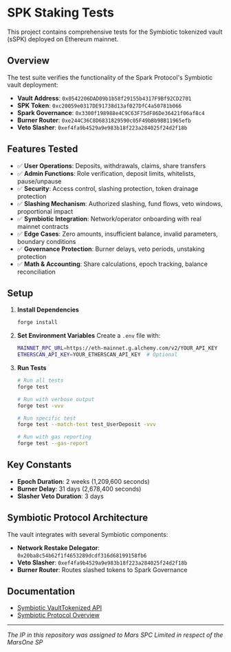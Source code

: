 # SPK Staking Tests

<!-- ![Foundry CI](https://github.com/{org}/{repo}/actions/workflows/ci.yml/badge.svg)
[![Foundry][foundry-badge]][foundry]
[![License: AGPL v3](https://img.shields.io/badge/License-AGPL%20v3-blue.svg)](https://github.com/{org}/{repo}/blob/master/LICENSE) -->

[foundry]: https://getfoundry.sh/
[foundry-badge]: https://img.shields.io/badge/Built%20with-Foundry-FFDB1C.svg

This project contains comprehensive tests for the Symbiotic tokenized vault (sSPK) deployed on Ethereum mainnet.

## Overview

The test suite verifies the functionality of the Spark Protocol's Symbiotic vault deployment:

- **Vault Address**: `0x0542206DAD09b1b58f29155b4317F9Bf92CD2701`
- **SPK Token**: `0xc20059e0317DE91738d13af027DfC4a50781b066`
- **Spark Governance**: `0x3300f198988e4C9C63F75dF86De36421f06af8c4`
- **Burner Router**: `0xe244C36C8D6831829590c05F49bBb98B11965efb`
- **Veto Slasher**: `0xef4fa9b4529a9e983b18f223a284025f24d2f18b` 

## Features Tested

- ✅ **User Operations**: Deposits, withdrawals, claims, share transfers
- ✅ **Admin Functions**: Role verification, deposit limits, whitelists, pause/unpause
- ✅ **Security**: Access control, slashing protection, token drainage protection
- ✅ **Slashing Mechanism**: Authorized slashing, fund flows, veto windows, proportional impact
- ✅ **Symbiotic Integration**: Network/operator onboarding with real mainnet contracts
- ✅ **Edge Cases**: Zero amounts, insufficient balance, invalid parameters, boundary conditions
- ✅ **Governance Protection**: Burner delays, veto periods, unstaking protection
- ✅ **Math & Accounting**: Share calculations, epoch tracking, balance reconciliation

## Setup

1. **Install Dependencies**
   ```bash
   forge install
   ```

2. **Set Environment Variables**
   Create a `.env` file with:
   ```bash
   MAINNET_RPC_URL=https://eth-mainnet.g.alchemy.com/v2/YOUR_API_KEY
   ETHERSCAN_API_KEY=YOUR_ETHERSCAN_API_KEY  # Optional
   ```

3. **Run Tests**
   ```bash
   # Run all tests
   forge test

   # Run with verbose output
   forge test -vvv

   # Run specific test
   forge test --match-test test_UserDeposit -vvv

   # Run with gas reporting
   forge test --gas-report
   ```


## Key Constants

- **Epoch Duration**: 2 weeks (1,209,600 seconds)
- **Burner Delay**: 31 days (2,678,400 seconds)
- **Slasher Veto Duration**: 3 days

## Symbiotic Protocol Architecture

The vault integrates with several Symbiotic components:

- **Network Restake Delegator**: `0x20ba8c54b62f1f4653289dcdf316d68199158fb6`
- **Veto Slasher**: `0xef4fa9b4529a9e983b18f223a284025f24d2f18b`
- **Burner Router**: Routes slashed tokens to Spark Governance

## Documentation

- [Symbiotic VaultTokenized API](https://docs.symbiotic.fi/contracts-api/core/VaultTokenized)
- [Symbiotic Protocol Overview](https://docs.symbiotic.fi/)

***
*The IP in this repository was assigned to Mars SPC Limited in respect of the MarsOne SP*
